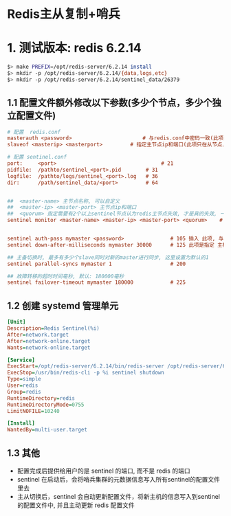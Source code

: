 # Redis主从复制+哨兵


# 1. 测试版本: redis 6.2.14 
```bash
$> make PREFIX=/opt/redis-server/6.2.14 install
$> mkdir -p /opt/redis-server/6.2.14/{data,logs,etc}
$> mkdir -p /opt/redis-server/6.2.14/sentinel_data/26379
```

## 1.1 配置文件额外修改以下参数(多少个节点，多少个独立配置文件)
```ini
# 配置  redis.conf 
masterauth <password>                       # 与redis.conf中密码一致(此项在每个节点都要配置)
slaveof <masterip> <masterport>         # 指定主节点ip和端口(此项只在从节点上进行配置)

# 配置 sentinel.conf 
port:     <port>                                  # 21
pidfile:  /pathto/sentinel_<port>.pid        # 31 
logfile:  /pathto/logs/sentinel_<port>.log   # 36
dir:      /path/sentinel_data/<port>         # 64 


##  <master-name> 主节点名称, 可以自定义
##  <master-ip> <master-port> 主节点ip和端口
##  <quorum> 指定需要有2个以上sentinel节点认为redis主节点失效, 才是真的失效, 一般为: sentinel总数/2+1
sentinel monitor <master-name> <master-ip> <master-port> <quorum>    # 84 , 此项每个节点都要配置 


sentinel auth-pass mymaster <password>               # 105 插入 此项, 与redis.conf中密码一致(此项在每个节点都要配置)
sentinel down-after-milliseconds mymaster 30000      # 125 此项是指定 主机节点多少毫秒无响应，则认为挂了, 默认30s

## 主备切换时, 最多有多少个slave同时对新的master进行同步, 这里设置为默认的1
sentinel parallel-syncs mymaster 1                   # 200 

## 故障转移的超时时间毫秒, 默认: 180000毫秒
sentinel failover-timeout mymaster 180000            # 225 

```

## 1.2 创建 systemd 管理单元 
```ini
[Unit]
Description=Redis Sentinel(%i)
After=network.target
After=network-online.target
Wants=network-online.target

[Service]
ExecStart=/opt/redis-server/6.2.14/bin/redis-server /opt/redis-server/6.2.14/etc/sentinel_%i.conf --sentinel
ExecStop=/usr/bin/redis-cli -p %i sentinel shutdown
Type=simple
User=redis
Group=redis
RuntimeDirectory=redis
RuntimeDirectoryMode=0755
LimitNOFILE=10240

[Install]
WantedBy=multi-user.target
```

## 1.3 其他
- 配置完成后提供给用户的是 sentinel 的端口, 而不是 redis 的端口
- sentinel 在启动后，会将哨兵集群的元数据信息写入所有sentinel的配置文件里去
- 主从切换后，sentinel 会自动更新配置文件，将新主机的信息写入到sentinel的配置文件中, 并且主动更新 redis 配置文件 
